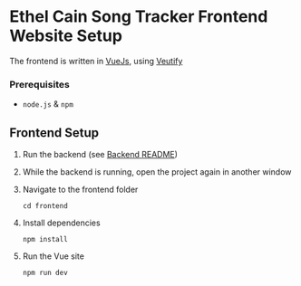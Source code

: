 # Ethel Cain Song Tracker Frontend Website Setup

The frontend is written in [VueJs](https://vuejs.org/), using [Veutify](https://vuetifyjs.com)

### Prerequisites
- `node.js` & `npm`


## Frontend Setup
1. Run the backend (see [Backend README](/backend/README.md))

2. While the backend is running, open the project again in another window

3. Navigate to the frontend folder
    ```shell
    cd frontend
    ```

4. Install dependencies
    ```shell
    npm install
    ```

5. Run the Vue site
    ```shell
    npm run dev
    ```
